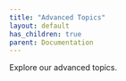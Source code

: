 ```yaml
---
title: "Advanced Topics"
layout: default
has_children: true
parent: Documentation
---
```


Explore our advanced topics.